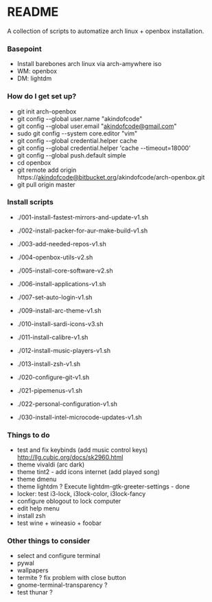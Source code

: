 # README #

A collection of scripts to automatize arch linux + openbox installation.

### Basepoint ###

* Install barebones arch linux via arch-amywhere iso
* WM: openbox
* DM: lightdm

### How do I get set up? ###

* git init arch-openbox
* git config --global user.name "akindofcode"
* git config --global user.email "akindofcode@gmail.com"
* sudo git config --system core.editor "vim"
* git config --global credential.helper cache
* git config --global credential.helper 'cache --timeout=18000'
* git config --global push.default simple
* cd openbox
* git remote add origin https://akindofcode@bitbucket.org/akindofcode/arch-openbox.git
* git pull origin master

### Install scripts ###

* ./001-install-fastest-mirrors-and-update-v1.sh
* ./002-install-packer-for-aur-make-build-v1.sh
* ./003-add-needed-repos-v1.sh
* ./004-openbox-utils-v2.sh
* ./005-install-core-software-v2.sh
* ./006-install-applications-v1.sh
* ./007-set-auto-login-v1.sh
* ./009-install-arc-theme-v1.sh
* ./010-install-sardi-icons-v3.sh
* ./011-install-calibre-v1.sh
* ./012-install-music-players-v1.sh
* ./013-install-zsh-v1.sh

* ./020-configure-git-v1.sh
* ./021-pipemenus-v1.sh
* ./022-personal-configuration-v1.sh

* ./030-install-intel-microcode-updates-v1.sh


### Things to do ###

* test and fix keybinds (add music control keys) http://llg.cubic.org/docs/sk2960.html
* theme vivaldi (arc dark)
* theme tint2 - add icons internet (add played song)
* theme dmenu
* theme lightdm ? Execute lightdm-gtk-greeter-settings - done
* locker: test i3-lock, i3lock-color, i3lock-fancy
* configure oblogout to lock computer
* edit help menu
* install zsh
* test wine + wineasio + foobar

### Other things to consider ###

* select and configure terminal 
* pywal
* wallpapers
* termite ? fix problem with close button
* gnome-terminal-transparency ?
* test thunar ?